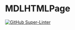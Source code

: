 # MDLHTMLPage

[![GitHub Super-Linter](https://github.com/SHH-ICS/mdl-html-page-PolanianRifleman/workflows/Lint%20Code%20Base/badge.svg)](https://github.com/marketplace/actions/super-linter)
